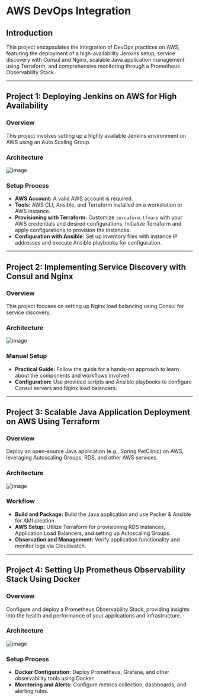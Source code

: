 # AWS DevOps Integration

## Introduction

This project encapsulates the integration of DevOps practices on AWS, featuring the deployment of a high-availability Jenkins setup, service discovery with Consul and Nginx, scalable Java application management using Terraform, and comprehensive monitoring through a Prometheus Observability Stack.

---

## Project 1: Deploying Jenkins on AWS for High Availability

### Overview
This project involves setting up a highly available Jenkins environment on AWS using an Auto Scaling Group. 

### Architecture
![image](https://github.com/RedisMadani/aws-devops-integration/assets/136177376/e3072bfb-3c5d-4daf-9970-675c2c2fa67b)

### Setup Process
- **AWS Account:** A valid AWS account is required.
- **Tools:** AWS CLI, Ansible, and Terraform installed on a workstation or AWS instance.
- **Provisioning with Terraform:** Customize `terraform.tfvars` with your AWS credentials and desired configurations. Initialize Terraform and apply configurations to provision the instances.
- **Configuration with Ansible:** Set up inventory files with instance IP addresses and execute Ansible playbooks for configuration.

---

## Project 2: Implementing Service Discovery with Consul and Nginx

### Overview
This project focuses on setting up Nginx load balancing using Consul for service discovery.

### Architecture
![image](https://github.com/RedisMadani/aws-devops-integration/assets/136177376/a705c38e-b138-4d6b-8053-0395e8848d8a)

### Manual Setup
- **Practical Guide:** Follow the guide for a hands-on approach to learn about the components and workflows involved.
- **Configuration:** Use provided scripts and Ansible playbooks to configure Consul servers and Nginx load balancers.

---

## Project 3: Scalable Java Application Deployment on AWS Using Terraform

### Overview
Deploy an open-source Java application (e.g., Spring PetClinic) on AWS, leveraging Autoscaling Groups, RDS, and other AWS services.

### Architecture
![image](https://github.com/RedisMadani/aws-devops-integration/assets/136177376/98110a8a-b3f0-4684-86c6-a8f21d711254)

### Workflow
- **Build and Package:** Build the Java application and use Packer & Ansible for AMI creation.
- **AWS Setup:** Utilize Terraform for provisioning RDS instances, Application Load Balancers, and setting up Autoscaling Groups.
- **Observation and Management:** Verify application functionality and monitor logs via Cloudwatch.

---

## Project 4: Setting Up Prometheus Observability Stack Using Docker

### Overview
Configure and deploy a Prometheus Observability Stack, providing insights into the health and performance of your applications and infrastructure.

### Architecture
![image](https://github.com/RedisMadani/aws-devops-integration/assets/136177376/f6dbab34-f649-4bed-b48f-48bb446b38fb)

### Setup Process
- **Docker Configuration:** Deploy Prometheus, Grafana, and other observability tools using Docker.
- **Monitoring and Alerts:** Configure metrics collection, dashboards, and alerting rules.
